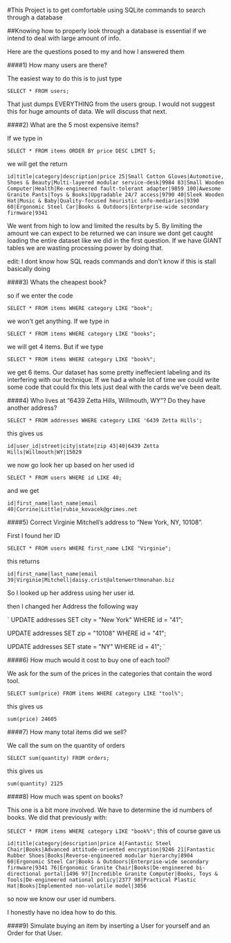 #This Project is to get comfortable using SQLite commands to search through a database

##Knowing how to properly look through a database is essential if we intend to deal with large amount of info.

Here are the questions posed to my and how I answered them

####1) How many users are there?

The easiest way to do this is to just type

`
SELECT * FROM users;
`

That just dumps EVERYTHING from the users group. I would not suggest this for huge amounts of data. We will discuss that next.

####2) What are the 5 most expensive items?

If we type in

`
SELECT * FROM items ORDER BY price DESC LIMIT 5;
`

we will get the return

`id|title|category|description|price
25|Small Cotton Gloves|Automotive, Shoes & Beauty|Multi-layered modular service-desk|9984
83|Small Wooden Computer|Health|Re-engineered fault-tolerant adapter|9859
100|Awesome Granite Pants|Toys & Books|Upgradable 24/7 access|9790
40|Sleek Wooden Hat|Music & Baby|Quality-focused heuristic info-mediaries|9390
60|Ergonomic Steel Car|Books & Outdoors|Enterprise-wide secondary firmware|9341`

We went from high to low and limited the results by 5. By limiting the amount we can expect to be returned we can insure we dont get caught loading the entire dataset like we did in the first question. If we have GIANT tables we are wasting processing power by doing that.

edit: I dont know how SQL reads commands and don't know if this is stall basically doing

####3) Whats the cheapest book?

so if we enter the code

`SELECT * FROM items WHERE category LIKE "book";`

we won't get anything. If we type in

`SELECT * FROM items WHERE category LIKE "books";`

we will get 4 items. But if we type

`SELECT * FROM items WHERE category LIKE "book%";`

we get 6 items. Our dataset has some pretty ineffecient labeling and its interfering with our technique. If we had a whole lot of time we could write some code that could fix this lets just deal with the cards we've been dealt.


####4) Who lives at “6439 Zetta Hills, Willmouth, WY”? Do they have another address?

`SELECT * FROM addresses WHERE category LIKE '6439 Zetta Hills';`

this gives us

`
id|user_id|street|city|state|zip
43|40|6439 Zetta Hills|Willmouth|WY|15029
`

we now go look her up based on her used id

`SELECT * FROM users WHERE id LIKE 40;`

and we get

`
id|first_name|last_name|email
40|Corrine|Little|rubie_kovacek@grimes.net
`

####5) Correct Virginie Mitchell’s address to “New York, NY, 10108”.

First I found her ID

`
SELECT * FROM users WHERE first_name LIKE "Virginie";
`

this returns

`
id|first_name|last_name|email
39|Virginie|Mitchell|daisy.crist@altenwerthmonahan.biz
`

So I looked up her address using her user id.



then I changed her Address the following way

`
UPDATE addresses SET city = "New York" WHERE id = "41";

UPDATE addresses SET zip = "10108" WHERE id = "41";

UPDATE addresses SET state = "NY" WHERE id = 41";
`


####6) How much would it cost to buy one of each tool?

We ask for the sum of the prices in the categories that contain the word tool.

`
SELECT sum(price) FROM items WHERE category LIKE "tool%";
`

this gives us

`
sum(price)
24605
`


####7) How many total items did we sell?

We call the sum on the quantity of orders

`
SELECT sum(quantity) FROM orders;
`

this gives us

`
sum(quantity)
2125
`


####8) How much was spent on books?

This one is a bit more involved. We have to determine the id numbers of books. We did that previously with:

`
SELECT * FROM items WHERE category LIKE "book%";
`
this of course gave us

`
id|title|category|description|price
4|Fantastic Steel Chair|Books|Advanced attitude-oriented encryption|9246
21|Fantastic Rubber Shoes|Books|Reverse-engineered modular hierarchy|8904
60|Ergonomic Steel Car|Books & Outdoors|Enterprise-wide secondary firmware|9341
76|Ergonomic Granite Chair|Books|De-engineered bi-directional portal|1496
97|Incredible Granite Computer|Books, Toys & Tools|De-engineered national policy|2377
98|Practical Plastic Hat|Books|Implemented non-volatile model|3056
`

so now we know our user id numbers.

I honestly have no idea how to do this.

####9) Simulate buying an item by inserting a User for yourself and an Order for that User.

